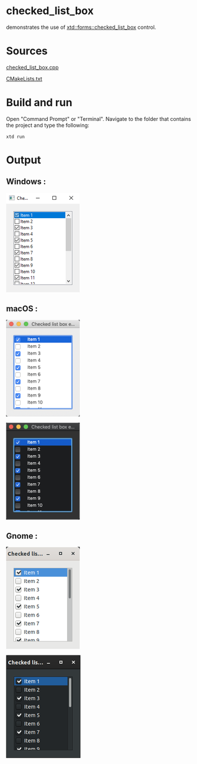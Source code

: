 # checked_list_box

demonstrates the use of [xtd::forms::checked_list_box](../../../xtd.forms/include/xtd/forms/checked_list_box.hpp) control.

# Sources

[checked_list_box.cpp](checked_list_box.cpp)

[CMakeLists.txt](CMakeLists.txt)

# Build and run

Open "Command Prompt" or "Terminal". Navigate to the folder that contains the project and type the following:

```shell
xtd run
```

# Output

## Windows :

![Screenshot](../../../docs/pictures/examples/checked_list_box_w.png)

## macOS :

![Screenshot](../../../docs/pictures/examples/checked_list_box_m.png)

![Screenshot](../../../docs/pictures/examples/checked_list_box_md.png)

## Gnome :

![Screenshot](../../../docs/pictures/examples/checked_list_box_g.png)

![Screenshot](../../../docs/pictures/examples/checked_list_box_gd.png)
